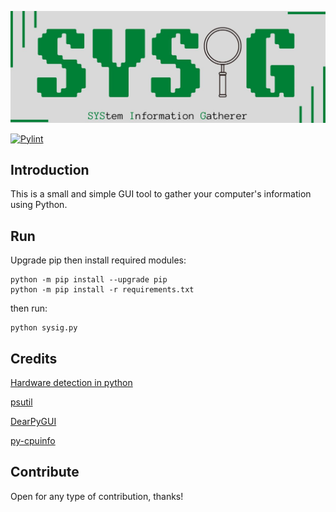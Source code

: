 ![banner](res/banner.png)

[![Pylint](https://github.com/diamant3/SYSIG/actions/workflows/Pylint.yml/badge.svg)](https://github.com/diamant3/SYSIG/actions/workflows/Pylint.yml)

## Introduction

This is a small and simple GUI tool to gather your computer's information using Python.

## Run

Upgrade pip then install required modules:

```shell
python -m pip install --upgrade pip
python -m pip install -r requirements.txt
```

then run:

```shell
python sysig.py
```

## Credits

[Hardware detection in python](https://www.thepythoncode.com/article/get-hardware-system-information-python)

[psutil](https://github.com/giampaolo/psutil)

[DearPyGUI](https://github.com/hoffstadt/dearPyGui/)

[py-cpuinfo](https://github.com/workhorsy/py-cpuinfo)

## Contribute

Open for any type of contribution, thanks!

